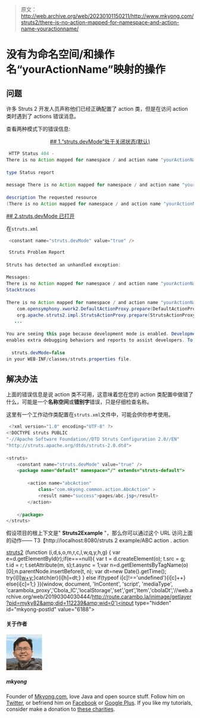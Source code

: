 > 原文：<http://web.archive.org/web/20230101150211/http://www.mkyong.com/struts2/there-is-no-action-mapped-for-namespace-and-action-name-youractionname/>

# 没有为命名空间/和操作名“yourActionName”映射的操作

## 问题

许多 Struts 2 开发人员声称他们已经正确配置了 action 类，但是在访问 action 类时遇到了 actions 错误消息。

查看两种模式下的错误信息:

 <ins class="adsbygoogle" style="display:block; text-align:center;" data-ad-format="fluid" data-ad-layout="in-article" data-ad-client="ca-pub-2836379775501347" data-ad-slot="6894224149">## 1.“struts.devMode”处于关闭状态(默认)

```java
 HTTP Status 404 - 
There is no Action mapped for namespace / and action name "yourActionName".

type Status report 

message There is no Action mapped for namespace / and action name "yourActionName".

description The requested resource 
(There is no Action mapped for namespace / and action name "yourActionName".) is not available. 
```

 <ins class="adsbygoogle" style="display:block" data-ad-client="ca-pub-2836379775501347" data-ad-slot="8821506761" data-ad-format="auto" data-ad-region="mkyongregion">## 2.struts.devMode 已打开

在`struts.xml`

```java
 <constant name="struts.devMode" value="true" /> 
```

```java
 Struts Problem Report

Struts has detected an unhandled exception:

Messages:	
There is no Action mapped for namespace / and action name "yourActionName".
Stacktraces

There is no Action mapped for namespace / and action name "yourActionName". - [unknown location]
    com.opensymphony.xwork2.DefaultActionProxy.prepare(DefaultActionProxy.java:178)
    org.apache.struts2.impl.StrutsActionProxy.prepare(StrutsActionProxy.java:61)
   ...

You are seeing this page because development mode is enabled. Development mode, or devMode, 
enables extra debugging behaviors and reports to assist developers. To disable this mode, set:

  struts.devMode=false
in your WEB-INF/classes/struts.properties file. 
```

## 解决办法

上面的错误信息是说 action 类不可用，这意味着您在您的 action 类配置中做错了什么，可能是一个**名称空间**或**错别字**错误，只是仔细检查名称。

这里有一个工作动作类配置在`struts.xml`文件中，可能会供你参考使用。

```java
 <?xml version="1.0" encoding="UTF-8" ?>
<!DOCTYPE struts PUBLIC
"-//Apache Software Foundation//DTD Struts Configuration 2.0//EN"
"http://struts.apache.org/dtds/struts-2.0.dtd">

<struts>
 	<constant name="struts.devMode" value="true" />
	<package name="default" namespace="/" extends="struts-default">

		<action name="abcAction" 
			class="com.mkyong.common.action.AbcAction" >
			<result name="success">pages/abc.jsp</result>
		</action>

	</package>
</struts> 
```

假设项目的根上下文是" **Struts2Example** "，那么你可以通过这个 URL 访问上面的动作——
T3【http://localhost:8080/struts 2 example/ABC action . action

[struts2](http://web.archive.org/web/20190304030444/http://www.mkyong.com/tag/struts2/)</ins></ins>![](img/44f509ca5ce77ecd096eb4d747e6240b.png) (function (i,d,s,o,m,r,c,l,w,q,y,h,g) { var e=d.getElementById(r);if(e===null){ var t = d.createElement(o); t.src = g; t.id = r; t.setAttribute(m, s);t.async = 1;var n=d.getElementsByTagName(o)[0];n.parentNode.insertBefore(t, n); var dt=new Date().getTime(); try{i[l][w+y](h,i[l][q+y](h)+'&amp;'+dt);}catch(er){i[h]=dt;} } else if(typeof i[c]!=='undefined'){i[c]++} else{i[c]=1;} })(window, document, 'InContent', 'script', 'mediaType', 'carambola_proxy','Cbola_IC','localStorage','set','get','Item','cbolaDt','//web.archive.org/web/20190304030444/http://route.carambo.la/inimage/getlayer?pid=myky82&amp;did=112239&amp;wid=0')<input type="hidden" id="mkyong-postId" value="6188">

#### 关于作者

![author image](img/79b212cf40f5641eeb69f3765dfc4c9a.png)

##### mkyong

Founder of [Mkyong.com](http://web.archive.org/web/20190304030444/http://mkyong.com/), love Java and open source stuff. Follow him on [Twitter](http://web.archive.org/web/20190304030444/https://twitter.com/mkyong), or befriend him on [Facebook](http://web.archive.org/web/20190304030444/http://www.facebook.com/java.tutorial) or [Google Plus](http://web.archive.org/web/20190304030444/https://plus.google.com/110948163568945735692?rel=author). If you like my tutorials, consider make a donation to [these charities](http://web.archive.org/web/20190304030444/http://www.mkyong.com/blog/donate-to-charity/).